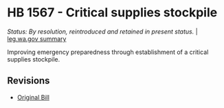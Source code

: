 # HB 1567 - Critical supplies stockpile
*Status: By resolution, reintroduced and retained in present status.* | [leg.wa.gov summary](https://app.leg.wa.gov/billsummary?BillNumber=1567&Year=2021)

Improving emergency preparedness through establishment of a critical supplies stockpile.

## Revisions
* [Original Bill](1/)